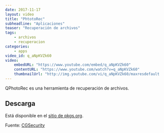 ```yaml
---
date: 2017-11-17
layout: video
title: "PhtotoRec"
subheadline: "Aplicaciones"
teaser: "Recuperación de archivos"
tags:
    - archivos
    - recuperacion
categories:
    - apps
video_id: q_aNpKVZk60
video:
    embedURL: "https://www.youtube.com/embed/q_aNpKVZk60"
    contentURL: "https://www.youtube.com/watch?v=q_aNpKVZk60"
    thumbnailUrl: "http://img.youtube.com/vi/q_aNpKVZk60/maxresdefault.jpg"
---
```

<!--more-->

QPhotoRec es una herramienta de recuperación de archivos.

## Descarga

Está disponible en el [sitio de pkgs.org](https://pkgs.org/download/testdisk).


Fuente: [CGSecurity](http://www.cgsecurity.org/wiki/PhotoRec_Paso_A_Paso)
